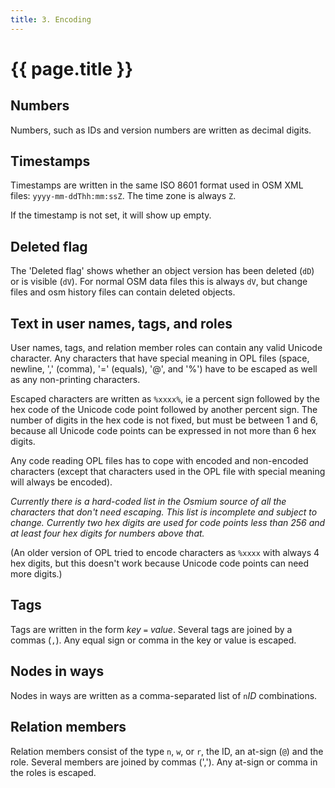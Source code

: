 ```yaml
---
title: 3. Encoding
---
```


# {{ page.title }}

## Numbers

Numbers, such as IDs and version numbers are written as decimal digits.


## Timestamps

Timestamps are written in the same ISO 8601 format used in OSM XML files:
`yyyy-mm-ddThh:mm:ssZ`. The time zone is always `Z`.

If the timestamp is not set, it will show up empty.


## Deleted flag

The 'Deleted flag' shows whether an object version has been deleted (`dD`) or
is visible (`dV`). For normal OSM data files this is always `dV`, but change
files and osm history files can contain deleted objects.


## Text in user names, tags, and roles

User names, tags, and relation member roles can contain any valid Unicode
character. Any characters that have special meaning in OPL files (space,
newline, ',' (comma), '=' (equals), '@', and '%') have to be escaped as well as
any non-printing characters.

Escaped characters are written as `%xxxx%`, ie a percent sign followed by the
hex code of the Unicode code point followed by another percent sign. The
number of digits in the hex code is not fixed, but must be between 1 and 6,
because all Unicode code points can be expressed in not more than 6 hex digits.

Any code reading OPL files has to cope with encoded and non-encoded characters
(except that characters used in the OPL file with special meaning will always
be encoded).

_Currently there is a hard-coded list in the Osmium source of all the characters
that don't need escaping. This list is incomplete and subject to change.
Currently two hex digits are used for code points less than 256 and at least
four hex digits for numbers above that._

(An older version of OPL tried to encode characters as `%xxxx` with always 4
hex digits, but this doesn't work because Unicode code points can need more
digits.)


## Tags

Tags are written in the form _key_ `=` _value_. Several tags are joined by a
commas (`,`). Any equal sign or comma in the key or value is escaped.


## Nodes in ways

Nodes in ways are written as a comma-separated list of `n`_ID_ combinations.


## Relation members

Relation members consist of the type `n`, `w`, or `r`, the ID, an at-sign (`@`)
and the role. Several members are joined by commas (','). Any at-sign or comma
in the roles is escaped.


